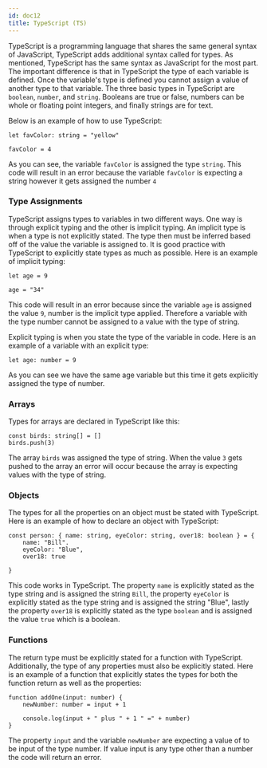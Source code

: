 ```yaml
---
id: doc12
title: TypeScript (TS)
---
```


TypeScript is a programming language that shares the same general syntax of JavaScript, TypeScript adds additional syntax called for types. As mentioned, TypeScript has the same syntax as JavaScript for the most part. The important difference is that in TypeScript the type of each variable is defined. Once the variable's type is defined you cannot assign a value of another type to that variable. The three basic types in TypeScript are `boolean`, `number`, and `string`. Booleans are true or false, numbers can be whole or floating point integers, and finally strings are for text.

Below is an example of how to use TypeScript:
```
let favColor: string = "yellow"

favColor = 4
``` 

As you can see, the variable `favColor` is assigned the type `string`. This code will result in an error because the variable `favColor` is expecting a string however it gets assigned the number `4`

### Type Assignments
TypeScript assigns types to variables in two different ways. One way is through explicit typing and the other is implicit typing. An implicit type is when a type is not explicitly stated. The type then must be inferred based off of the value the variable is assigned to. It is good practice with TypeScript to explicitly state types as much as possible. Here is an example of implicit typing:
```
let age = 9 

age = "34"
```
This code will result in an error because since the variable `age` is assigned the value `9`, number is the implicit type applied. Therefore a variable with the type number cannot be assigned to a value with the type of string.

Explicit typing is when you state the type of the variable in code. Here is an example of a variable with an explicit type:
```
let age: number = 9 
```
As you can see we have the same age variable but this time it gets explicitly assigned the type of number. 

### Arrays
Types for arrays are declared in TypeScript like this:
```
const birds: string[] = []
birds.push(3)
```
The array `birds` was assigned the type of string. When the value `3` gets pushed to the array an error will occur because the array is expecting values with the type of string.

### Objects
The types for all the properties on an object must be stated with TypeScript. Here is an example of how to declare an object with TypeScript:
```
const person: { name: string, eyeColor: string, over18: boolean } = {
    name: "Bill".
    eyeColor: "Blue",
    over18: true

}
```
This code works in TypeScript. The property `name` is explicitly stated as the type string and is assigned the string `Bill`, the property `eyeColor` is explicitly stated as the type string and is assigned the string "Blue", lastly the property `over18` is explicitly stated as the type `boolean` and is assigned the value `true` which is a boolean.

### Functions
The return type must be explicitly stated for a function with TypeScript. Additionally, the type of any properties must also be explicitly stated. Here is an example of a function that explicitly states the types for both the function return as well as the properties:
```
function addOne(input: number) {
    newNumber: number = input + 1

    console.log(input + " plus " + 1 " =" + number)
}
```
The property `input` and the variable `newNumber` are expecting a value of to be input of the type number. If value input is any type other than a number the code will return an error.






